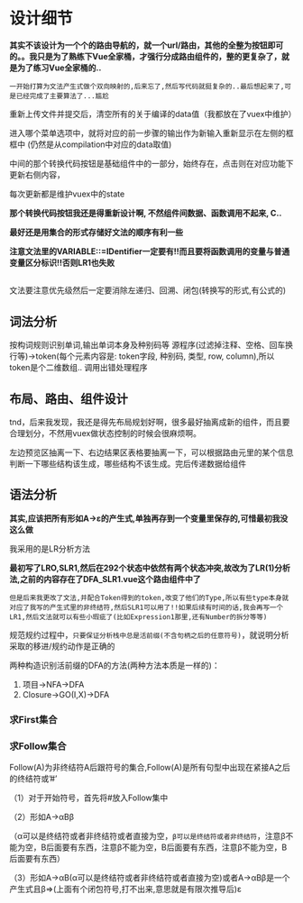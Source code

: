 <!-- by:wjw -->
# 设计细节

**其实不该设计为一个个的路由导航的，就一个url/路由，其他的全整为按钮即可的。。我只是为了熟练下Vue全家桶，才强行分成路由组件的，整的更复杂了，就是为了练习Vue全家桶的..**

`一开始打算为文法产生式做个双向映射的,后来忘了,然后写代码就挺复杂的..最后想起来了,可是已经完成了主要算法了...尴尬`

重新上传文件并提交后，清空所有的关于编译的data值（我都放在了vuex中维护）

进入哪个菜单选项中，就将对应的前一步骤的输出作为新输入重新显示在左侧的框框中
(仍然是从compilation中对应的data取值)

中间的那个转换代码按钮是基础组件中的一部分，始终存在，点击则在对应功能下更新右侧内容，

每次更新都是维护vuex中的state

**那个转换代码按钮我还是得重新设计啊, 不然组件间数据、函数调用不起来, C..**

**最好还是用集合的形式存储好文法的顺序有利一些**

**注意文法里的VARIABLE::=IDentifier一定要有!!而且要将函数调用的变量与普通变量区分标识!!否则LR1也失败**

##
文法要注意优先级然后一定要消除左递归、回溯、闭包(转换写的形式,有公式的)

## 词法分析

按构词规则识别单词,输出单词本身及种别码等
源程序(过滤掉注释、空格、回车换行等)->token(每个元素内容是:  token字段, 种别码, 类型, row, column),所以token是个二维数组..
调用出错处理程序


## 布局、路由、组件设计

tnd，后来我发现，我还是得先布局规划好啊，很多最好抽离成新的组件，而且要合理划分，不然用vuex做状态控制的时候会很麻烦啊。

左边预览区抽离一下、右边结果区表格要抽离一下，可以根据路由元里的某个信息判断一下哪些结构该生成，哪些结构不该生成。完后传递数据给组件


## 语法分析

**其实,应该把所有形如A->ε的产生式,单独再存到一个变量里保存的,可惜最初我没这么做**

我采用的是LR分析方法

**最初写了LRO,SLR1,然后在292个状态中依然有两个状态冲突,故改为了LR(1)分析法,之前的内容存在了DFA_SLR1.vue这个路由组件中了**

`但是后来我更改了文法,并配合Token得到的token,改变了他们的Type,所以有些type本身就对应了我写的产生式里的非终结符,然后SLR1可以用了!!如果后续有时间的话,我会再写一个LR1,然后文法就可以有些小瑕疵了(比如Expression1那里,还有Number的拆分等等)`

规范规约过程中，`只要保证分析栈中总是活前缀(不含句柄之后的任意符号)`，就说明分析采取的移进/规约动作是正确的

两种构造识别活前缀的DFA的方法(两种方法本质是一样的)：
1. 项目->NFA->DFA
2. Closure->GO(I,X)->DFA

### 求First集合

### 求Follow集合

Follow(A)为非终结符A后跟符号的集合,Follow(A)是所有句型中出现在紧接A之后的终结符或’#’

（1）对于开始符号，首先将#放入Follow集中

（2）形如A->αBβ

（α可以是终结符或者非终结符或者直接为空，`β可以是终结符或者非终结符`，注意β不能为空，B后面要有东西，注意β不能为空，B后面要有东西，注意β不能为空，B后面要有东西）

（3）形如A->αB(α可以是终结符或者非终结符或者直接为空)或者A->αBβ是一个产生式且β=>(上面有个闭包符号,打不出来,意思就是有限次推导后)ε